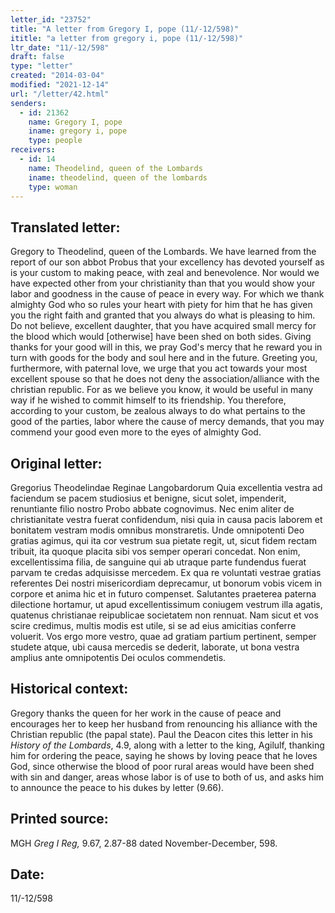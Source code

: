 ```yaml
---
letter_id: "23752"
title: "A letter from Gregory I, pope (11/-12/598)"
ititle: "a letter from gregory i, pope (11/-12/598)"
ltr_date: "11/-12/598"
draft: false
type: "letter"
created: "2014-03-04"
modified: "2021-12-14"
url: "/letter/42.html"
senders:
  - id: 21362
    name: Gregory I, pope
    iname: gregory i, pope
    type: people
receivers:
  - id: 14
    name: Theodelind, queen of the Lombards
    iname: theodelind, queen of the lombards
    type: woman
---
```

<h2> Translated letter:</h2>Gregory to Theodelind, queen of the Lombards.
We have learned from the report of our son abbot Probus that your excellency has devoted yourself as is your custom to making peace, with zeal and benevolence.  Nor would we have expected other from your christianity than that you would show your labor and goodness in the cause of peace in every way.  For which we thank almighty God who so rules your heart with piety for him that he has given you the right faith and granted that you always do what is pleasing to him.  Do not believe, excellent daughter, that you have acquired small mercy for the blood which would [otherwise] have been shed on both sides.  Giving thanks for your good will in this, we pray God's mercy that he reward you in turn with goods for the body and soul here and in the future.
Greeting you, furthermore, with paternal love, we urge that you act towards your most excellent spouse so that he does not deny the association/alliance with the christian republic.  For as we believe you know, it would be useful in many way if he wished to commit himself to its friendship.  You therefore, according to your custom, be zealous always to do what pertains to the good of the parties, labor where the cause of mercy demands, that you may commend your good even more to the eyes of almighty God.
<h2 class="mt-4"> Original letter:</h2>Gregorius Theodelindae Reginae Langobardorum
Quia excellentia vestra ad faciendum se pacem studiosius et benigne, sicut solet, impenderit, renuntiante filio nostro Probo abbate cognovimus. Nec enim aliter de christianitate vestra fuerat confidendum, nisi quia in causa pacis laborem et bonitatem vestram modis omnibus monstraretis. Unde omnipotenti Deo gratias agimus, qui ita cor vestrum sua pietate regit, ut, sicut fidem rectam tribuit, ita quoque placita sibi vos semper operari concedat. Non enim, excellentissima filia, de sanguine qui ab utraque parte fundendus fuerat parvam te credas adquisisse mercedem. Ex qua re voluntati vestrae gratias referentes Dei nostri misericordiam deprecamur, ut bonorum vobis vicem in corpore et anima hic et in futuro compenset.
Salutantes praeterea paterna dilectione hortamur, ut apud excellentissimum coniugem vestrum illa agatis, quatenus christianae reipublicae societatem non rennuat. Nam sicut et vos scire credimus, multis modis est utile, si se ad eius amicitias conferre voluerit. Vos ergo more vestro, quae ad gratiam partium pertinent, semper studete atque, ubi causa mercedis se dederit, laborate, ut bona vestra amplius ante omnipotentis Dei oculos commendetis.
<h2 class="mt-4"> Historical context:</h2><p>Gregory thanks the queen for her work in the cause of peace and encourages her to keep her husband from renouncing his alliance with the Christian republic (the papal state). Paul the Deacon cites this letter in his<em> History of the Lombards</em>, 4.9, along with a letter to the king, Agilulf, thanking him for ordering the peace, saying he shows by loving peace that he loves God, since otherwise the blood of poor rural areas would have been shed with sin and danger, areas whose labor is of use to both of us, and asks him to announce the peace to his dukes by letter (9.66).</p><h2 class="mt-4"> Printed source:</h2><p>MGH <em>Greg I Reg,</em> 9.67, 2.87-88 dated November-December, 598.</p><h2 class="mt-4"> Date:</h2>11/-12/598